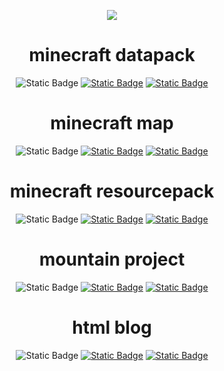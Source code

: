 <p align='center'>
    <img src="https://capsule-render.vercel.app/api?type=waving&color=auto&height=300&section=header&text=ju-nuk1004&fontSize=90&animation=fadeIn&fontAlignY=38&descAlignY=51&descAlign=62"/>
</p>
<div align="center">

  # minecraft datapack
  ![Static Badge](https://img.shields.io/badge/varsion-v0.0.0-orange)
  [![Static Badge](https://img.shields.io/badge/file-github-orange)](https://github.com/ju-nuk1004/datapack)
  [![Static Badge](https://img.shields.io/badge/youtube-%EC%A3%BC%EB%8A%91-orange)](https://www.youtube.com/@_mr_7752)

</div>

<div align="center">

  # minecraft map
  ![Static Badge](https://img.shields.io/badge/varsion-v0.0.0-orange)
  [![Static Badge](https://img.shields.io/badge/file-github-orange)](https://github.com/ju-nuk1004/datapack)
  [![Static Badge](https://img.shields.io/badge/youtube-%EC%A3%BC%EB%8A%91-orange)](https://www.youtube.com/@_mr_7752)
 
</div>

<div align="center">

  # minecraft resourcepack
  ![Static Badge](https://img.shields.io/badge/varsion-v0.0.0-orange)
  [![Static Badge](https://img.shields.io/badge/file-github-orange)](https://github.com/ju-nuk1004/datapack)
  [![Static Badge](https://img.shields.io/badge/youtube-%EC%A3%BC%EB%8A%91-orange)](https://www.youtube.com/@_mr_7752)

</div>

<div align="center">

  # mountain project
  ![Static Badge](https://img.shields.io/badge/varsion-v0.0.0-orange)
  [![Static Badge](https://img.shields.io/badge/file-github-orange)](https://github.com/ju-nuk1004/datapack)
  [![Static Badge](https://img.shields.io/badge/youtube-%ED%98%84%EC%83%9D%20%EC%A3%BC%EB%8A%91-orange)](https://www.youtube.com/@_gm_7387)
  
</div>

<div align="center">

  # html blog
  ![Static Badge](https://img.shields.io/badge/varsion-v0.0.0-orange)
  [![Static Badge](https://img.shields.io/badge/file-github-orange)](https://github.com/ju-nuk1004/datapack)
  [![Static Badge](https://img.shields.io/badge/youtube-%ED%98%84%EC%83%9D%20%EC%A3%BC%EB%8A%91-orange)](https://www.youtube.com/@_gm_7387)
  
</div>
